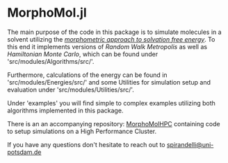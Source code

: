# MorphoMol.jl

The main purpose of the code in this package is to simulate molecules in a solvent utilizing the [*morphometric approach to solvation free energy*](https://pubmed.ncbi.nlm.nih.gov/36638318/). To this end it implements versions of *Random Walk Metropolis* as well as *Hamiltonian Monte Carlo*, which can be found under 'src/modules/Algorithms/src/'. 

Furthermore, calculations of the energy can be found in 'src/modules/Energies/src/' and some Utilities for simulation setup and evaluation under 'src/modules/Utilities/src/'.

Under 'examples' you will find simple to complex examples utilizing both algorithms implemented in this package. 

There is an an accompanying repository: [MorphoMolHPC](https://github.com/IvanSpirandelli/MorphoMolHPC) containing code to setup simulations on a High Performance Cluster.

If you have any questions don't hesitate to reach out to spirandelli@uni-potsdam.de
